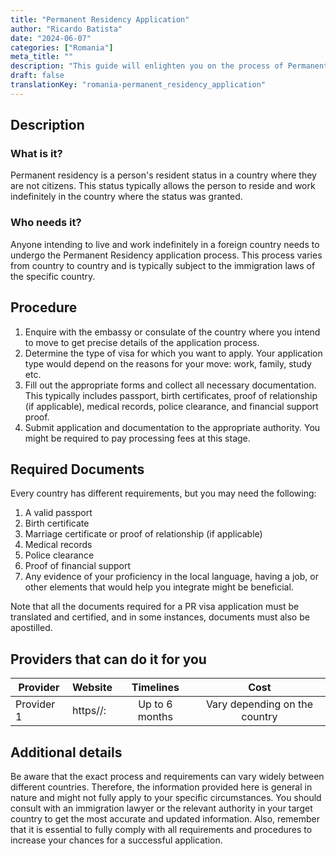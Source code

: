 ```yaml
---
title: "Permanent Residency Application"
author: "Ricardo Batista"
date: "2024-06-07"
categories: ["Romania"]
meta_title: ""
description: "This guide will enlighten you on the process of Permanent Residency application"
draft: false
translationKey: "romania-permanent_residency_application"
---
```


## Description
### What is it?
Permanent residency is a person's resident status in a country where they are not citizens. This status typically allows the person to reside and work indefinitely in the country where the status was granted.

### Who needs it?
Anyone intending to live and work indefinitely in a foreign country needs to undergo the Permanent Residency application process. This process varies from country to country and is typically subject to the immigration laws of the specific country.

## Procedure
1. Enquire with the embassy or consulate of the country where you intend to move to get precise details of the application process.
2. Determine the type of visa for which you want to apply. Your application type would depend on the reasons for your move: work, family, study etc.
3. Fill out the appropriate forms and collect all necessary documentation. This typically includes passport, birth certificates, proof of relationship (if applicable), medical records, police clearance, and financial support proof.
4. Submit application and documentation to the appropriate authority. You might be required to pay processing fees at this stage.

## Required Documents
Every country has different requirements, but you may need the following: 
1. A valid passport
2. Birth certificate
3. Marriage certificate or proof of relationship (if applicable)
4. Medical records
5. Police clearance
6. Proof of financial support
7. Any evidence of your proficiency in the local language, having a job, or other elements that would help you integrate might be beneficial.

Note that all the documents required for a PR visa application must be translated and certified, and in some instances, documents must also be apostilled.

## Providers that can do it for you

| Provider        |     Website     |     Timelines    |       Cost      |
| --------------- | --------------- |  :-------------: | :-------------: |
| Provider 1      |  https//:       |  Up to 6 months  |        Vary depending on the country      |

## Additional details
Be aware that the exact process and requirements can vary widely between different countries. Therefore, the information provided here is general in nature and might not fully apply to your specific circumstances. You should consult with an immigration lawyer or the relevant authority in your target country to get the most accurate and updated information. Also, remember that it is essential to fully comply with all requirements and procedures to increase your chances for a successful application.